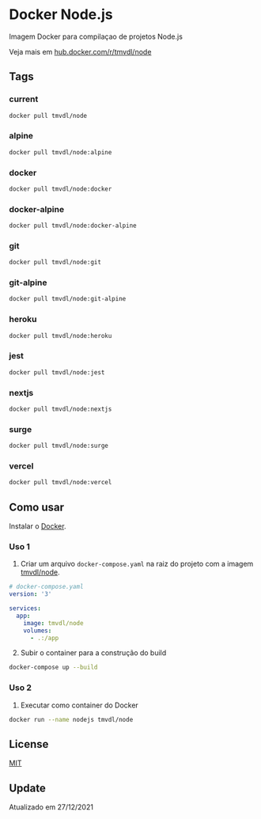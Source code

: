# Docker Node.js

Imagem Docker para compilaçao de projetos Node.js

Veja mais em [hub.docker.com/r/tmvdl/node](https://hub.docker.com/r/tmvdl/node)

## Tags

### current

```sh
docker pull tmvdl/node
```

### alpine

```sh
docker pull tmvdl/node:alpine
```

### docker

```sh
docker pull tmvdl/node:docker
```

### docker-alpine

```sh
docker pull tmvdl/node:docker-alpine
```

### git

```sh
docker pull tmvdl/node:git
```

### git-alpine

```sh
docker pull tmvdl/node:git-alpine
```

### heroku

```sh
docker pull tmvdl/node:heroku
```

### jest

```sh
docker pull tmvdl/node:jest
```

### nextjs

```sh
docker pull tmvdl/node:nextjs
```

### surge

```sh
docker pull tmvdl/node:surge
```

### vercel

```sh
docker pull tmvdl/node:vercel
```

## Como usar

Instalar o [Docker](https://docs.docker.com/engine/install/).

### Uso 1

1. Criar um arquivo `docker-compose.yaml` na raiz do projeto com a imagem [tmvdl/node](https://hub.docker.com/r/tmvdl/node).

```yaml
# docker-compose.yaml
version: '3'

services:
  app:
    image: tmvdl/node
    volumes:
      - .:/app
```

2. Subir o container para a construção do build

```bash
docker-compose up --build
```

### Uso 2

1. Executar como container do Docker

```sh
docker run --name nodejs tmvdl/node
```

## License

[MIT](LICENSE)

## Update

Atualizado em 27/12/2021
